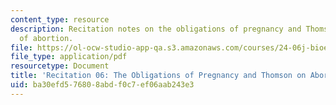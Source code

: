 ```yaml
---
content_type: resource
description: Recitation notes on the obligations of pregnancy and Thomson's defense
  of abortion.
file: https://ol-ocw-studio-app-qa.s3.amazonaws.com/courses/24-06j-bioethics-spring-2009/ba30efd576808abdf0c7ef06aab243e3_MIT24_06Js09_rec06.pdf
file_type: application/pdf
resourcetype: Document
title: 'Recitation 06: The Obligations of Pregnancy and Thomson on Abortion'
uid: ba30efd5-7680-8abd-f0c7-ef06aab243e3
---
```

